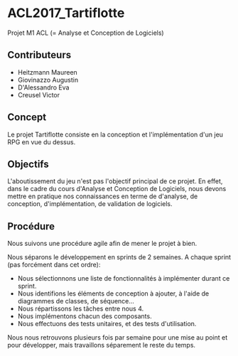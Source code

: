 # ACL2017_Tartiflotte
Projet M1 ACL (= Analyse et Conception de Logiciels)

## Contributeurs
- Heitzmann Maureen
- Giovinazzo Augustin
- D'Alessandro Eva
- Creusel Victor

## Concept
Le projet Tartiflotte consiste en la conception et l'implémentation d'un jeu RPG en vue du dessus.

## Objectifs
L'aboutissement du jeu n'est pas l'objectif principal de ce projet.
En effet, dans le cadre du cours d'Analyse et Conception de Logiciels, nous devons mettre en pratique nos connaissances en terme de d'analyse, de conception, d'implémentation, de validation de logiciels.

## Procédure
Nous suivons une procédure agile afin de mener le projet à bien.

Nous séparons le développement en sprints de 2 semaines. A chaque sprint (pas forcément dans cet ordre):
- Nous sélectionnons une liste de fonctionnalités à implémenter durant ce sprint.
- Nous identifions les éléments de conception à ajouter, à l'aide de diagrammes de classes, de séquence...
- Nous répartissons les tâches entre nous 4.
- Nous implémentons chacun des composants.
- Nous effectuons des tests unitaires, et des tests d'utilisation.

Nous nous retrouvons plusieurs fois par semaine pour une mise au point et pour développer, mais travaillons séparement le reste du temps.
